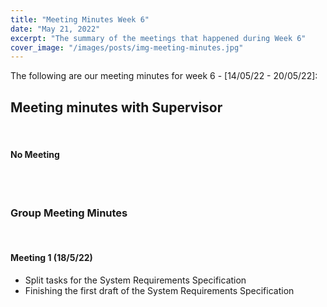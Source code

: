 ```yaml
---
title: "Meeting Minutes Week 6"
date: "May 21, 2022"
excerpt: "The summary of the meetings that happened during Week 6"
cover_image: "/images/posts/img-meeting-minutes.jpg"
---
```


The following are our meeting minutes for week 6 - [14/05/22 - 20/05/22]:

## Meeting minutes with Supervisor

<br/>

#### No Meeting

<br/><br/>

### Group Meeting Minutes

<br/>

#### Meeting 1 (18/5/22)

- Split tasks for the System Requirements Specification
- Finishing the first draft of the System Requirements Specification
